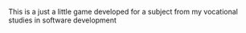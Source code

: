 This is a just a little game developed for a subject from my vocational studies in software development
